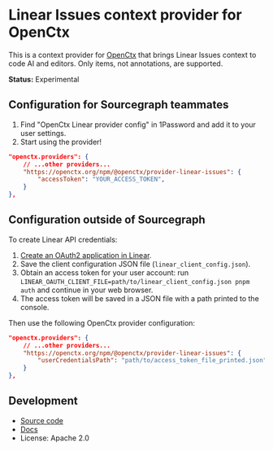 # Linear Issues context provider for OpenCtx

This is a context provider for [OpenCtx](https://openctx.org) that brings Linear Issues context to code AI and editors. Only items, not annotations, are supported.

**Status:** Experimental

## Configuration for Sourcegraph teammates

1. Find "OpenCtx Linear provider config" in 1Password and add it to your user settings.
1. Start using the provider!

```json
"openctx.providers": {
    // ...other providers...
    "https://openctx.org/npm/@openctx/provider-linear-issues": {
        "accessToken": "YOUR_ACCESS_TOKEN",
    }
},
```

## Configuration outside of Sourcegraph

To create Linear API credentials:

1. [Create an OAuth2 application in Linear](https://linear.app/settings/api/applications/new).
1. Save the client configuration JSON file (`linear_client_config.json`).
1. Obtain an access token for your user account: run `LINEAR_OAUTH_CLIENT_FILE=path/to/linear_client_config.json pnpm auth` and continue in your web browser.
1. The access token will be saved in a JSON file with a path printed to the console.

Then use the following OpenCtx provider configuration:

```json
"openctx.providers": {
    // ...other providers...
    "https://openctx.org/npm/@openctx/provider-linear-issues": {
        "userCredentialsPath": "path/to/access_token_file_printed.json",
    }
},
```

## Development

- [Source code](https://sourcegraph.com/github.com/sourcegraph/openctx/-/tree/provider/linear-issues)
- [Docs](https://openctx.org/docs/providers/linear-issues)
- License: Apache 2.0
